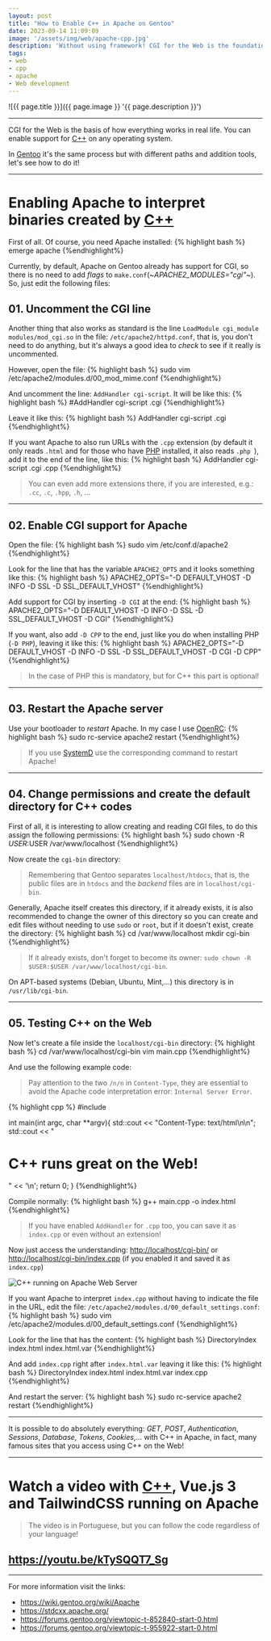 ```yaml
---
layout: post
title: "How to Enable C++ in Apache on Gentoo"
date: 2023-09-14 11:09:09
image: '/assets/img/web/apache-cpp.jpg'
description: 'Without using framework! CGI for the Web is the foundation of how everything works in real life.'
tags:
- web
- cpp
- apache
- Web development
---
```


![{{ page.title }}]({{ page.image }} '{{ page.description }}')

---

CGI for the Web is the basis of how everything works in real life. You can enable support for [C++](https://terminalroot.com/tags#cpp) on any operating system.

In [Gentoo](https://terminalroot.com/gentoo) it's the same process but with different paths and addition tools, let's see how to do it!

---

# Enabling Apache to interpret binaries created by [C++](https://terminalroot.com/tags#cpp)
First of all. Of course, you need Apache installed:
{% highlight bash %}
emerge apache
{%endhighlight%}

Currently, by default, Apache on Gentoo already has support for CGI, so there is no need to add *flags* to `make.conf`(~*APACHE2_MODULES="cgi"*~). So, just edit the following files:

## 01. Uncomment the CGI line
Another thing that also works as standard is the line `LoadModule cgi_module modules/mod_cgi.so` in the file: `/etc/apache2/httpd.conf`, that is, you don't need to do anything, but it's always a good idea to *check* to see if it really is uncommented.

However, open the file:
{% highlight bash %}
sudo vim /etc/apache2/modules.d/00_mod_mime.conf
{%endhighlight%}

And uncomment the line: `AddHandler cgi-script`. It will be like this:
{% highlight bash %}
#AddHandler cgi-script .cgi
{%endhighlight%}

Leave it like this:
{% highlight bash %}
AddHandler cgi-script .cgi
{%endhighlight%}

If you want Apache to also run URLs with the `.cpp` extension (by default it only reads `.html` and for those who have [PHP](https://terminalroot.com/php) installed, it also reads `.php `), add it to the end of the line, like this:
{% highlight bash %}
AddHandler cgi-script .cgi .cpp
{%endhighlight%}
> You can even add more extensions there, if you are interested, e.g.: `.cc`, `.c`, `.hpp`, `.h`, ...

---

## 02. Enable CGI support for Apache
Open the file:
{% highlight bash %}
sudo vim /etc/conf.d/apache2
{%endhighlight%}

Look for the line that has the variable `APACHE2_OPTS` and it looks something like this:
{% highlight bash %}
APACHE2_OPTS="-D DEFAULT_VHOST -D INFO -D SSL -D SSL_DEFAULT_VHOST"
{%endhighlight%}

Add support for CGI by inserting `-D CGI` at the end:
{% highlight bash %}
APACHE2_OPTS="-D DEFAULT_VHOST -D INFO -D SSL -D SSL_DEFAULT_VHOST -D CGI"
{%endhighlight%}

If you want, also add `-D CPP` to the end, just like you do when installing PHP (`-D PHP`), leaving it like this:
{% highlight bash %}
APACHE2_OPTS="-D DEFAULT_VHOST -D INFO -D SSL -D SSL_DEFAULT_VHOST -D CGI -D CPP"
{%endhighlight%}
> In the case of PHP this is mandatory, but for C++ this part is optional!

---

## 03. Restart the Apache server
Use your bootloader to *restart* Apache. In my case I use [OpenRC](https://wiki.gentoo.org/wiki/OpenRC):
{% highlight bash %}
sudo rc-service apache2 restart
{%endhighlight%}
> If you use [SystemD](https://wiki.gentoo.org/wiki/Systemd) use the corresponding command to restart Apache!

---

## 04. Change permissions and create the default directory for C++ codes
First of all, it is interesting to allow creating and reading CGI files, to do this assign the following permissions:
{% highlight bash %}
sudo chown -R $USER:$USER /var/www/localhost
{%endhighlight%}

Now create the `cgi-bin` directory:
> Remembering that Gentoo separates `localhost/htdocs`, that is, the public files are in `htdocs` and the *backend* files are in `localhost/cgi-bin`.

Generally, Apache itself creates this directory, if it already exists, it is also recommended to change the owner of this directory so you can create and edit files without needing to use `sudo` or `root`, but if it doesn't exist, create the directory:
{% highlight bash %}
cd /var/www/localhost
mkdir cgi-bin
{%endhighlight%}
> If it already exists, don't forget to become its owner: `sudo chown -R $USER:$USER /var/www/localhost/cgi-bin`.

On APT-based systems (Debian, Ubuntu, Mint,...) this directory is in `/usr/lib/cgi-bin`.

---

## 05. Testing C++ on the Web
Now let's create a file inside the `localhost/cgi-bin` directory:
{% highlight bash %}
cd /var/www/localhost/cgi-bin
vim main.cpp
{%endhighlight%}

And use the following example code:
> Pay attention to the two `/n/n` in `Content-Type`, they are essential to avoid the Apache code interpretation error: `Internal Server Error`.

{% highlight cpp %}
#include <iostream>

int main(int argc, char **argv){
   std::cout << "Content-Type: text/html\n\n";
   std::cout << "<h1>C++ runs great on the Web!</h1>" << '\n';
   return 0;
}
{%endhighlight%}

Compile normally:
{% highlight bash %}
g++ main.cpp -o index.html
{%endhighlight%}
> If you have enabled `AddHandler` for `.cpp` too, you can save it as `index.cpp` or even without an extension!

Now just access the understanding: <http://localhost/cgi-bin/> or <http://localhost/cgi-bin/index.cpp> (if you enabled it and saved it as `index.cpp`)

![C++ running on Apache Web Server](/assets/img/web/cpp-apache-web.png)

If you want Apache to interpret `index.cpp` without having to indicate the file in the URL, edit the file: `/etc/apache2/modules.d/00_default_settings.conf`:
{% highlight bash %}
sudo vim /etc/apache2/modules.d/00_default_settings.conf
{%endhighlight%}

Look for the line that has the content:
{% highlight bash %}
<IfModule dir_module>
DirectoryIndex index.html index.html.var
</IfModule>
{%endhighlight%}

And add `index.cpp` right after `index.html.var` leaving it like this:
{% highlight bash %}
<IfModule dir_module>
DirectoryIndex index.html index.html.var index.cpp
</IfModule>
{%endhighlight%}

And restart the server:
{% highlight bash %}
sudo rc-service apache2 restart
{%endhighlight%}

---

It is possible to do absolutely everything: *GET*, *POST*, *Authentication*, *Sessions*, *Database*, *Tokens*, *Cookies*,... with C++ in Apache, in fact, many famous sites that you access using C++ on the Web!

---

# Watch a video with [C++](https://terminalroot.com/tags#cpp), Vue.js 3 and TailwindCSS running on Apache
> The video is in Portuguese, but you can follow the code regardless of your language!
## <https://youtu.be/kTySQQT7_Sg>

---

For more information visit the links:
+ <https://wiki.gentoo.org/wiki/Apache>
+ <https://stdcxx.apache.org/>
+ <https://forums.gentoo.org/viewtopic-t-852840-start-0.html>
+ <https://forums.gentoo.org/viewtopic-t-955922-start-0.html>

